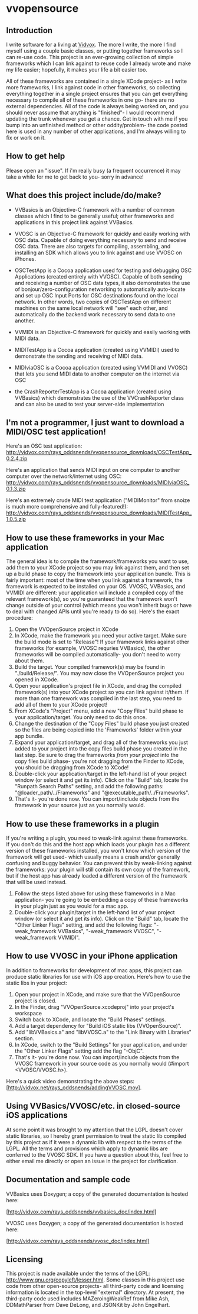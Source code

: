 vvopensource
============


Introduction
------------

I write software for a living at [Vidvox](www.vidvox.net).  The more I write, the more I find myself using a couple basic classes, or putting together frameworks so I can re-use code.  This project is an ever-growing collection of simple frameworks which I can link against to reuse code I already wrote and make my life easier; hopefully, it makes your life a bit easier too.

All of these frameworks are contained in a single XCode project- as I write more frameworks, I link against code in other frameworks, so collecting everything together in a single project ensures that you can get everything necessary to compile all of these frameworks in one go- there are no external dependencies.  All of the code is always being worked on, and you should never assume that anything is "finished"- I would recommend updating the trunk whenever you get a chance.  Get in touch with me if you bump into an unfinished method or other oddity/problem- the code posted here is used in any number of other applications, and I'm always willing to fix or work on it.


How to get help
---------------

Please open an "issue".  If i'm really busy (a frequent occurrence) it may take a while for me to get back to you- sorry in advance!


What does this project include/do/make?
---------------------------------------

  * VVBasics is an Objective-C framework with a number of common classes which I find to be generally useful; other frameworks and applications in this project link against VVBasics.

  * VVOSC is an Objective-C framework for quickly and easily working with OSC data.  Capable of doing everything necessary to send and receive OSC data.  There are also targets for compiling, assembling, and installing an SDK which allows you to link against and use VVOSC on iPhones.

  * OSCTestApp is a Cocoa application used for testing and debugging OSC Applications (created entirely with VVOSC).  Capable of both sending and receiving a number of OSC data types, it also demonstrates the use of bonjour/zero-configuration networking to automatically auto-locate and set up OSC Input Ports for OSC destinations found on the local network.  In other words, two copies of OSCTestApp on different machines on the same local network will "see" each other, and automatically do the backend work necessary to send data to one another.

  * VVMIDI is an Objective-C framework for quickly and easily working with MIDI data.

  * MIDITestApp is a Cocoa application (created using VVMIDI) used to demonstrate the sending and receiving of MIDI data.
  
  * MIDIviaOSC is a Cocoa application (created using VVMIDI and VVOSC) that lets you send MIDI data to another computer on the internet via OSC

  * the CrashReporterTestApp is a Cocoa application (created using VVBasics) which demonstrates the use of the VVCrashReporter class and can also be used to test your server-side implementation


I'm not a programmer, I just want to download a MIDI/OSC test application!
--------------------------------------------------------------------------

Here's an OSC test application:
http://vidvox.com/rays_oddsnends/vvopensource_downloads/OSCTestApp_0.2.4.zip

Here's an application that sends MIDI input on one computer to another computer over the network/internet using OSC:
http://vidvox.com/rays_oddsnends/vvopensource_downloads/MIDIviaOSC_0.1.3.zip

Here's an extremely crude MIDI test application ("MIDIMonitor" from snoize is much more comprehensive and fully-featured!):
http://vidvox.com/rays_oddsnends/vvopensource_downloads/MIDITestApp_1.0.5.zip


How to use these frameworks in your Mac application
---------------------------------------------------

The general idea is to compile the framework/frameworks you want to use, add them to your XCode project so you may link against them, and then set up a build phase to copy the framework into your application bundle.  This is fairly important: most of the time when you link against a framework, the framework is expected to be installed on your OS.  VVOSC, VVBasics, and VVMIDI are different: your application will include a compiled copy of the relevant framework(s), so you're guaranteed that the framework won't change outside of your control (which means you won't inherit bugs or have to deal with changed APIs until you're ready to do so).  Here's the exact procedure:

  1.  Open the VVOpenSource project in XCode
  2.  In XCode, make the framework you need your active target.  Make sure the build mode is set to "Release"!  If your framework links against other frameworks (for example, VVOSC requries VVBasics), the other frameworks will be compiled automatically- you don't need to worry about them.
  3.  Build the target.  Your compiled framework(s) may be found in "./build/Release/".  You may now close the VVOpenSource project you opened in XCode.
  3.  Open your application's project file in XCode, and drag the compiled framework(s) into your XCode project so you can link against it/them.  If more than one framework was compiled in the last step, you need to add all of them to your XCode project!
  4.  From XCode's "Project" menu, add a new "Copy Files" build phase to your application/target.  You only need to do this once.
  5.  Change the destination of the "Copy Files" build phase you just created so the files are being copied into the 'Frameworks' folder within your app bundle.
  6.  Expand your application/target, and drag all of the frameworks you just added to your project into the copy files build phase you created in the last step.  Be sure to drag the frameworks *from your project* into the copy files build phase- you're not dragging from the Finder to XCode, you should be dragging from XCode to XCode!
  7.  Double-click your application/target in the left-hand list of your project window (or select it and get its info).  Click on the "Build" tab, locate the "Runpath Search Paths" setting, and add the following paths: "@loader_path/../Frameworks" and "@executable_path/../Frameworks".
  8.  That's it- you're done now.  You can import/include objects from the framework in your source just as you normally would.


How to use these frameworks in a plugin
---------------------------------------

If you're writing a plugin, you need to weak-link against these frameworks.  If you don't do this and the host app which loads your plugin has a different version of these frameworks installed, you won't know which version of the framework will get used- which usually means a crash and/or generally confusing and buggy behavior.  You can prevent this by weak-linking against the frameworks: your plugin will still contain its own copy of the framework, but if the host app has already loaded a different version of the framework that will be used instead.

  1.  Follow the steps listed above for using these frameworks in a Mac application- you're going to be embedding a copy of these frameworks in your plugin just as you would for a mac app.
  2.  Double-click your plugin/target in the left-hand list of your project window (or select it and get its info).  Click on the "Build" tab, locate the "Other Linker Flags" setting, and add the following flags: "-weak_framework VVBasics", "-weak_framework VVOSC", "-weak_framework VVMIDI".


How to use VVOSC in your iPhone application
-------------------------------------------

In addition to frameworks for development of mac apps, this project can produce static libraries for use with iOS app creation.  Here's how to use the static libs in your project:
  1.  Open your project in XCode, and make sure that the VVOpenSource project is closed.
  2.  In the Finder, drag "VVOpenSource.xcodeproj" into your project's workspace
  3.  Switch back to XCode, and locate the "Build Phases" settings.
  4.  Add a target dependency for "Build iOS static libs (VVOpenSource)".
  5.  Add "libVVBasics.a" and "libVVOSC.a" to the "Link Binary with Libraries" section.
  6.  In XCode, switch to the "Build Settings" for your application, and under the "Other Linker Flags" setting add the flag "-ObjC".
  7.  That's it- you're done now.  You can import/include objects from the VVOSC framework in your source code as you normally would (#import \<VVOSC/VVOSC.h\>).

Here's a quick video demonstrating the above steps:[http://vidvox.net/rays_oddsnends/addingVVOSC.mov].


Using VVBasics/VVOSC/etc. in closed-source iOS applications
-----------------------------------------------------------

At some point it was brought to my attention that the LGPL doesn't cover static libraries, so I hereby grant permission to treat the static lib compiled by this project as if it were a dynamic lib with respect to the terms of the LGPL.  All the terms and provisions which apply to dynamic libs are conferred to the VVOSC SDK.  If you have a question about this, feel free to either email me directly or open an issue in the project for clarification.


Documentation and sample code
-----------------------------

VVBasics uses Doxygen; a copy of the generated documentation is hosted here:

[http://vidvox.com/rays_oddsnends/vvbasics_doc/index.html]

VVOSC uses Doxygen; a copy of the generated documentation is hosted here:

[http://vidvox.com/rays_oddsnends/vvosc_doc/index.html]


Licensing
---------

This project is made available under the terms of the LGPL: http://www.gnu.org/copyleft/lesser.html.  Some classes in this project use code from other open-source projects- all third-party code and licensing information is located in the top-level "external" directory.  At present, the third-party code used includes MAZeroingWeakRef from Mike Ash, DDMathParser from Dave DeLong, and JSONKit by John Engelhart.
